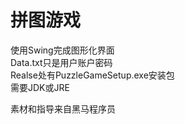 # 拼图游戏
使用Swing完成图形化界面  
Data.txt只是用户账户密码    
Realse处有PuzzleGameSetup.exe安装包  
需要JDK或JRE
  
素材和指导来自黑马程序员  
